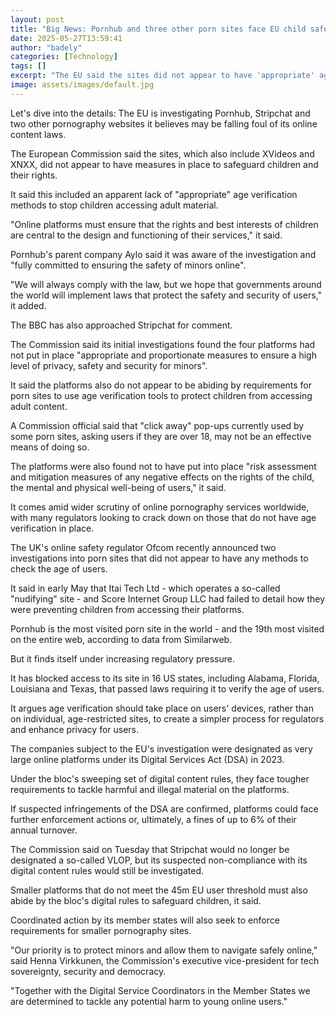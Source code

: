 ```yaml
---
layout: post
title: "Big News: Pornhub and three other porn sites face EU child safety probe"
date: 2025-05-27T13:59:41
author: "badely"
categories: [Technology]
tags: []
excerpt: "The EU said the sites did not appear to have 'appropriate' age verification to stop children accessing porn."
image: assets/images/default.jpg
---
```


Let's dive into the details: The EU is investigating Pornhub, Stripchat and two other pornography websites it believes may be falling foul of its online content laws.

The European Commission said the sites, which also include XVideos and XNXX, did not appear to have measures in place to safeguard children and their rights.

It said this included an apparent lack of "appropriate" age verification methods to stop children accessing adult material.

"Online platforms must ensure that the rights and best interests of children are central to the design and functioning of their services," it said.

Pornhub's parent company Aylo said it was aware of the investigation and "fully committed to ensuring the safety of minors online".

"We will always comply with the law, but we hope that governments around the world will implement laws that protect the safety and security of users," it added. 

The BBC has also approached Stripchat for comment.

The Commission said its initial investigations found the four platforms had not put in place "appropriate and proportionate measures to ensure a high level of privacy, safety and security for minors".

It said the platforms also do not appear to be abiding by requirements for porn sites to use age verification tools to protect children from accessing adult content.

A Commission official said that "click away" pop-ups currently used by some porn sites, asking users if they are over 18, may not be an effective means of doing so.

The platforms were also found not to have put into place "risk assessment and mitigation measures of any negative effects on the rights of the child, the mental and physical well-being of users," it said.

It comes amid wider scrutiny of online pornography services worldwide, with many regulators looking to crack down on those that do not have age verification in place.

The UK's online safety regulator Ofcom recently announced two investigations into porn sites that did not appear to have any methods to check the age of users.

It said in early May that Itai Tech Ltd - which operates a so-called "nudifying" site - and Score Internet Group LLC had failed to detail how they were preventing children from accessing their platforms.

Pornhub is the most visited porn site in the world - and the 19th most visited on the entire web, according to data from Similarweb.

But it finds itself under increasing regulatory pressure.

It has blocked access to its site in 16 US states, including Alabama, Florida, Louisiana and Texas, that passed laws requiring it to verify the age of users.

It argues age verification should take place on users' devices, rather than on individual, age-restricted sites, to create a simpler process for regulators and enhance privacy for users.

The companies subject to the EU's investigation were designated as very large online platforms under its Digital Services Act (DSA) in 2023.

Under the bloc's sweeping set of digital content rules, they face tougher requirements to tackle harmful and illegal material on the platforms.

If suspected infringements of the DSA are confirmed, platforms could face further enforcement actions or, ultimately, a fines of up to 6% of their annual turnover. 

The Commission said on Tuesday that Stripchat would no longer be designated a so-called VLOP, but its suspected non-compliance with its digital content rules would still be investigated.

Smaller platforms that do not meet the 45m EU user threshold must also abide by the bloc's digital rules to safeguard children, it said.

Coordinated action by its member states will also seek to enforce requirements for smaller pornography sites.

"Our priority is to protect minors and allow them to navigate safely online," said Henna Virkkunen, the Commission's executive vice-president for tech sovereignty, security and democracy. 

"Together with the Digital Service Coordinators in the Member States we are determined to tackle any potential harm to young online users."

